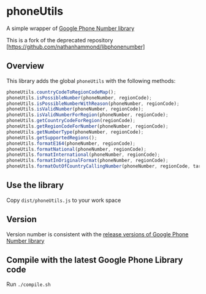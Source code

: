 phoneUtils
==========

A simple wrapper of
[Google Phone Number library](https://github.com/google/libphonenumber)

This is a fork of the deprecated repository
[https://github.com/nathanhammond/libphonenumber]

Overview
------

This library adds the global `phoneUtils` with the following methods:

```js
phoneUtils.countryCodeToRegionCodeMap();
phoneUtils.isPossibleNumber(phoneNumber, regionCode);
phoneUtils.isPossibleNumberWithReason(phoneNumber, regionCode);
phoneUtils.isValidNumber(phoneNumber, regionCode);
phoneUtils.isValidNumberForRegion(phoneNumber, regionCode);
phoneUtils.getCountryCodeForRegion(regionCode);
phoneUtils.getRegionCodeForNumber(phoneNumber, regionCode);
phoneUtils.getNumberType(phoneNumber, regionCode);
phoneUtils.getSupportedRegions();
phoneUtils.formatE164(phoneNumber, regionCode);
phoneUtils.formatNational(phoneNumber, regionCode);
phoneUtils.formatInternational(phoneNumber, regionCode);
phoneUtils.formatInOriginalFormat(phoneNumber, regionCode);
phoneUtils.formatOutOfCountryCallingNumber(phoneNumber, regionCode, target);
```

Use the library
-------

Copy `dist/phoneUtils.js` to your work space

Version
-------

Version number is consistent with the [release versions of
Google Phone Number library](https://github.com/google/libphonenumber/releases)

Compile with the latest Google Phone Library code
-------

Run `./compile.sh`

